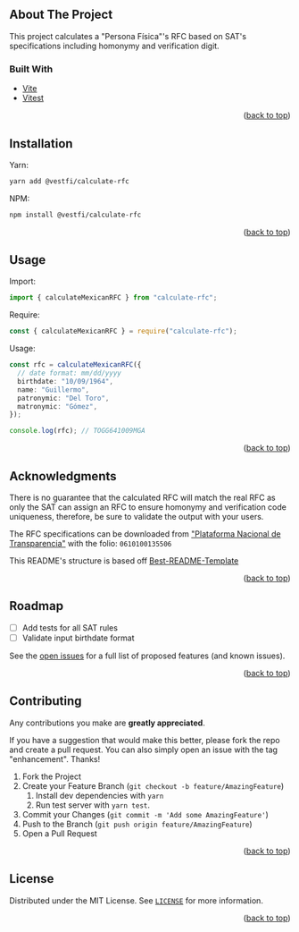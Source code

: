 <div id="top"></div>

## About The Project

This project calculates a "Persona Física"'s RFC based on SAT's specifications including homonymy and verification digit.

### Built With

- [Vite](https://vitejs.dev/)
- [Vitest](https://vitest.dev/)

<p align="right">(<a href="#top">back to top</a>)</p>

## Installation

Yarn:

```sh
yarn add @vestfi/calculate-rfc
```

NPM:

```sh
npm install @vestfi/calculate-rfc
```

<p align="right">(<a href="#top">back to top</a>)</p>

## Usage

Import:

```ts
import { calculateMexicanRFC } from "calculate-rfc";
```

Require:

```ts
const { calculateMexicanRFC } = require("calculate-rfc");
```

Usage:

```ts
const rfc = calculateMexicanRFC({
  // date format: mm/dd/yyyy
  birthdate: "10/09/1964",
  name: "Guillermo",
  patronymic: "Del Toro",
  matronymic: "Gómez",
});

console.log(rfc); // TOGG641009MGA
```

<p align="right">(<a href="#top">back to top</a>)</p>

## Acknowledgments

There is no guarantee that the calculated RFC will match the real RFC as only the SAT can assign an RFC to ensure homonymy and verification code uniqueness, therefore, be sure to validate the output with your users.

The RFC specifications can be downloaded from ["Plataforma Nacional de Transparencia"](https://www.infomex.org.mx/gobiernofederal/moduloPublico/moduloPublico.action) with the folio: `0610100135506`

This README's structure is based off [Best-README-Template](https://github.com/othneildrew/Best-README-Template)

<p align="right">(<a href="#top">back to top</a>)</p>

## Roadmap

- [ ] Add tests for all SAT rules
- [ ] Validate input birthdate format

See the [open issues](https://github.com/vestfi/calculate-rfc/issues) for a full list of proposed features (and known issues).

<p align="right">(<a href="#top">back to top</a>)</p>

## Contributing

Any contributions you make are **greatly appreciated**.

If you have a suggestion that would make this better, please fork the repo and create a pull request. You can also simply open an issue with the tag "enhancement".
Thanks!

1. Fork the Project
2. Create your Feature Branch (`git checkout -b feature/AmazingFeature`)
   1. Install dev dependencies with `yarn`
   2. Run test server with `yarn test`.
3. Commit your Changes (`git commit -m 'Add some AmazingFeature'`)
4. Push to the Branch (`git push origin feature/AmazingFeature`)
5. Open a Pull Request

<p align="right">(<a href="#top">back to top</a>)</p>

## License

Distributed under the MIT License. See [`LICENSE`](https://github.com/vestfi/calculate-rfc/blob/main/LICENSE) for more information.

<p align="right">(<a href="#top">back to top</a>)</p>
